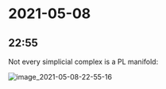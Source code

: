 # 2021-05-08

## 22:55

Not every simplicial complex is a PL manifold:

![image_2021-05-08-22-55-16](figures/image_2021-05-08-22-55-16.png)
